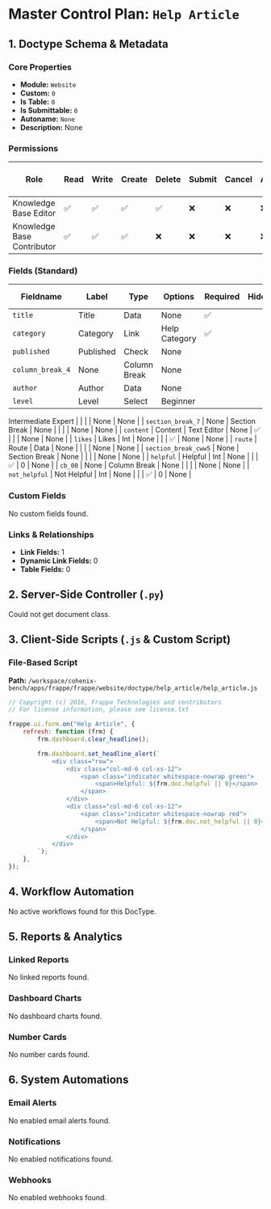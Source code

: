 # Master Control Plan: `Help Article`

## 1. Doctype Schema & Metadata

### Core Properties
- **Module:** `Website`
- **Custom:** `0`
- **Is Table:** `0`
- **Is Submittable:** `0`
- **Autoname:** `None`
- **Description:** None

### Permissions
| Role | Read | Write | Create | Delete | Submit | Cancel | Amend | Report | Import | Export | Print | Email | Share | Set User Perms |
|---|---|---|---|---|---|---|---|---|---|---|---|---|---|---|
| Knowledge Base Editor | ✅ | ✅ | ✅ | ✅ | ❌ | ❌ | ❌ | ✅ | ✅ | ✅ | ✅ | ✅ | ❌ | ❌ |
| Knowledge Base Contributor | ✅ | ✅ | ✅ | ❌ | ❌ | ❌ | ❌ | ❌ | ❌ | ❌ | ❌ | ❌ | ❌ | ❌ |


### Fields (Standard)
| Fieldname | Label | Type | Options | Required | Hidden | Read Only | Default | Description |
|---|---|---|---|---|---|---|---|---|
| `title` | Title | Data | None | ✅ |  |  | None | None |
| `category` | Category | Link | Help Category | ✅ |  |  | None | None |
| `published` | Published | Check | None |  |  |  | 0 | None |
| `column_break_4` | None | Column Break | None |  |  |  | None | None |
| `author` | Author | Data | None |  |  |  | user_fullname | None |
| `level` | Level | Select | Beginner
Intermediate
Expert |  |  |  | None | None |
| `section_break_7` | None | Section Break | None |  |  |  | None | None |
| `content` | Content | Text Editor | None | ✅ |  |  | None | None |
| `likes` | Likes | Int | None |  |  | ✅ | None | None |
| `route` | Route | Data | None |  |  |  | None | None |
| `section_break_cww5` | None | Section Break | None |  |  |  | None | None |
| `helpful` | Helpful | Int | None |  |  | ✅ | 0 | None |
| `cb_00` | None | Column Break | None |  |  |  | None | None |
| `not_helpful` | Not Helpful | Int | None |  |  | ✅ | 0 | None |


### Custom Fields
No custom fields found.


### Links & Relationships
- **Link Fields:** 1
- **Dynamic Link Fields:** 0
- **Table Fields:** 0

## 2. Server-Side Controller (`.py`)
Could not get document class.


## 3. Client-Side Scripts (`.js` & Custom Script)
### File-Based Script
**Path:** `/workspace/cohenix-bench/apps/frappe/frappe/website/doctype/help_article/help_article.js`
```javascript
// Copyright (c) 2016, Frappe Technologies and contributors
// For license information, please see license.txt

frappe.ui.form.on("Help Article", {
	refresh: function (frm) {
		frm.dashboard.clear_headline();

		frm.dashboard.set_headline_alert(`
			<div class="row">
				<div class="col-md-6 col-xs-12">
					<span class="indicator whitespace-nowrap green">
						<span>Helpful: ${frm.doc.helpful || 0}</span>
					</span>
				</div>
				<div class="col-md-6 col-xs-12">
					<span class="indicator whitespace-nowrap red">
						<span>Not Helpful: ${frm.doc.not_helpful || 0}</span>
					</span>
				</div>
			</div>
		`);
	},
});

```




## 4. Workflow Automation
No active workflows found for this DocType.


## 5. Reports & Analytics
### Linked Reports
No linked reports found.


### Dashboard Charts
No dashboard charts found.


### Number Cards
No number cards found.


## 6. System Automations
### Email Alerts
No enabled email alerts found.


### Notifications
No enabled notifications found.


### Webhooks
No enabled webhooks found.
